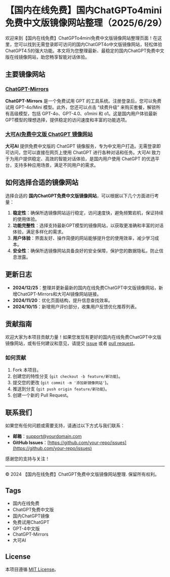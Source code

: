 # 【国内在线免费】国内ChatGPTo4mini免费中文版镜像网站整理（2025/6/29）

欢迎来到【国内在线免费】ChatGPTo4mini免费中文版镜像网站整理页面！在这里，您可以找到无需登录即可访问的国内ChatGPT4o中文版镜像网站，轻松体验ChatGPT4.5的强大功能。本文将为您整理最新、最稳定的国内ChatGPT免费中文版在线镜像网站，助您畅享智能对话体验。

## 主要镜像网站

### [ChatGPT-Mirrors](https://soruxgpt.top/282.html)

**ChatGPT-Mirrors** 是一个免费试用 GPT 的工具系统。注册登录后，您可以免费试用 GPT-4o/Mini 模型。此外，您还可以点击 “续费升级” 来购买套餐，解锁所有高级模型，包括 GPT-4o、GPT-4.0、o1mini 和 o1。这是国内用户体验最新GPT模型的理想选择，提供稳定的访问速度和丰富的功能选项。

### [大可AI免费中文版 ChatGPT 镜像网站](https://www.dk82.com/17.html)

**大可AI** 提供免费中文版的 ChatGPT 镜像服务，专为中文用户打造。无需登录即可访问，您可以直接在网页上使用 ChatGPT 进行各种对话和任务。大可AI 致力于为用户提供稳定、高效的智能对话体验，是国内用户使用 ChatGPT 的优选平台，支持多种应用场景，满足不同用户的需求。

## 如何选择合适的镜像网站

选择合适的 **国内ChatGPT免费中文版镜像网站**，可以根据以下几个方面进行考量：

1. **稳定性**：确保所选镜像网站运行稳定，访问速度快，避免频繁宕机，保证持续的使用体验。
2. **功能完整性**：选择支持最新GPT模型的镜像网站，以获取更准确和丰富的对话体验，满足多样化的需求。
3. **用户体验**：界面友好、操作简便的网站能够提升您的使用效率，减少学习成本。
4. **安全性**：确保所选镜像网站具备良好的安全保障，保护您的数据隐私，防止信息泄露。

## 更新日志

- **2024/12/25**：整理并更新最新的国内在线免费ChatGPT中文版镜像网站，新增ChatGPT-Mirrors和大可AI镜像网站链接。
- **2024/11/20**：优化页面结构，提升信息查找效率。
- **2024/10/15**：新增用户评价部分，收集用户反馈优化推荐列表。

## 贡献指南

欢迎大家为本项目贡献力量！如果您发现有更好的国内在线免费ChatGPT中文版镜像网站，或有任何建议和意见，请提交 [issue](https://github.com/your-repo/issues) 或者 [pull request](https://github.com/your-repo/pulls)。

### 如何贡献

1. Fork 本项目。
2. 创建您的特性分支 (`git checkout -b feature/新功能`)。
3. 提交您的更改 (`git commit -m '添加新镜像网站'`)。
4. 推送到分支 (`git push origin feature/新功能`)。
5. 创建一个新的 Pull Request。

## 联系我们

如果您有任何问题或需要支持，请通过以下方式与我们联系：

- **邮箱**：support@yourdomain.com
- **GitHub Issues**：[https://github.com/your-repo/issues](https://github.com/your-repo/issues)

感谢您的支持与关注！

---

© 2024 【国内在线免费】ChatGPT免费中文版镜像网站整理. 保留所有权利。

## Tags

- 国内在线免费
- ChatGPT免费中文版
- 国内ChatGPT镜像
- 免费试用ChatGPT
- GPT-4中文版
- ChatGPT-Mirrors
- 大可AI

## License

本项目遵循 [MIT License](LICENSE)。
